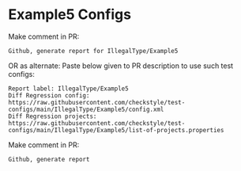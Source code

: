 # Example5 Configs
Make comment in PR:
```
Github, generate report for IllegalType/Example5
```
OR as alternate:
Paste below given to PR description to use such test configs:
```
Report label: IllegalType/Example5
Diff Regression config: https://raw.githubusercontent.com/checkstyle/test-configs/main/IllegalType/Example5/config.xml
Diff Regression projects: https://raw.githubusercontent.com/checkstyle/test-configs/main/IllegalType/Example5/list-of-projects.properties
```
Make comment in PR:
```
Github, generate report
```
